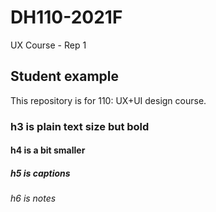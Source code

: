 # DH110-2021F
UX Course - Rep 1
## Student example
This repository is for 110: UX+UI design course.
### h3 is plain text size but bold
#### h4 is a bit smaller
##### h5 is captions
###### h6 is notes

